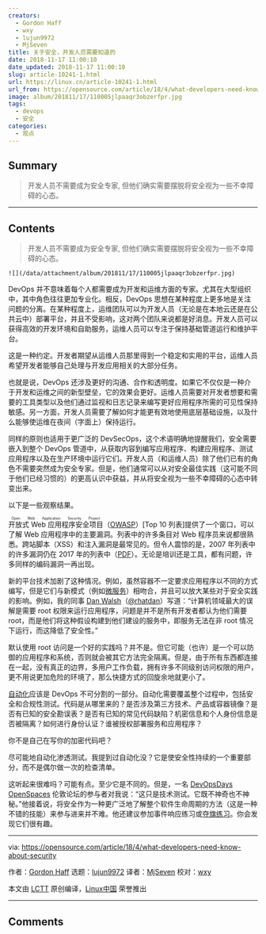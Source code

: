 ```yaml
---
creators:
  - Gordon Haff
  - wxy
  - lujun9972
  - MjSeven
title: 关于安全，开发人员需要知道的
date: 2018-11-17 11:00:10
date_updated: 2018-11-17 11:00:10
slug: article-10241-1.html
url: https://linux.cn/article-10241-1.html
url_from: https://opensource.com/article/18/4/what-developers-need-know-about-security
image: album/201811/17/110005jlpaaqr3obzerfpr.jpg
tags:
  - devops
  - 安全
categories:
  - 观点
---
```


## Summary

> 开发人员不需要成为安全专家, 但他们确实需要摆脱将安全视为一些不幸障碍的心态。

***

<!-- more -->

## Contents

> 
> 开发人员不需要成为安全专家, 但他们确实需要摆脱将安全视为一些不幸障碍的心态。
> 
> 
> 

`![](/data/attachment/album/201811/17/110005jlpaaqr3obzerfpr.jpg)`

DevOps 并不意味着每个人都需要成为开发和运维方面的专家。尤其在大型组织中，其中角色往往更加专业化。相反，DevOps 思想在某种程度上更多地是关注问题的分离。在某种程度上，运维团队可以为开发人员（无论是在本地云还是在公共云中）部署平台，并且不受影响，这对两个团队来说都是好消息。开发人员可以获得高效的开发环境和自助服务，运维人员可以专注于保持基础管道运行和维护平台。

这是一种约定。开发者期望从运维人员那里得到一个稳定和实用的平台，运维人员希望开发者能够自己处理与开发应用相关的大部分任务。

也就是说，DevOps 还涉及更好的沟通、合作和透明度。如果它不仅仅是一种介于开发和运维之间的新型壁垒，它的效果会更好。运维人员需要对开发者想要和需要的工具类型以及他们通过监视和日志记录来编写更好应用程序所需的可见性保持敏感。另一方面，开发人员需要了解如何才能更有效地使用底层基础设施，以及什么能够使运维在夜间（字面上）保持运行。

同样的原则也适用于更广泛的 DevSecOps，这个术语明确地提醒我们，安全需要嵌入到整个 DevOps 管道中，从获取内容到编写应用程序、构建应用程序、测试应用程序以及在生产环境中运行它们。开发人员（和运维人员）除了他们已有的角色不需要突然成为安全专家。但是，他们通常可以从对安全最佳实践（这可能不同于他们已经习惯的）的更高认识中获益，并从将安全视为一些不幸障碍的心态中转变出来。

以下是一些观察结果。

<ruby> 开放式 Web 应用程序安全项目 <rt>  Open Web Application Security Project </rt></ruby>（[OWASP](https://www.owasp.org/index.php/Main_Page)）[Top 10 列表]提供了一个窗口，可以了解 Web 应用程序中的主要漏洞。列表中的许多条目对 Web 程序员来说都很熟悉。跨站脚本（XSS）和注入漏洞是最常见的。但令人震惊的是，2007 年列表中的许多漏洞仍在 2017 年的列表中（[PDF](https://www.owasp.org/images/7/72/OWASP_Top_10-2017_%28en%29.pdf.pdf)）。无论是培训还是工具，都有问题，许多同样的编码漏洞一再出现。

新的平台技术加剧了这种情况。例如，虽然容器不一定要求应用程序以不同的方式编写，但是它们与新模式（例如[微服务](https://opensource.com/tags/microservices)）相吻合，并且可以放大某些对于安全实践的影响。例如，我的同事 [Dan Walsh](https://opensource.com/users/rhatdan)（[@rhatdan](https://twitter.com/rhatdan)）写道：“计算机领域最大的误解是需要 root 权限来运行应用程序，问题是并不是所有开发者都认为他们需要 root，而是他们将这种假设构建到他们建设的服务中，即服务无法在非 root 情况下运行，而这降低了安全性。”

默认使用 root 访问是一个好的实践吗？并不是。但它可能（也许）是一个可以防御的应用程序和系统，否则就会被其它方法完全隔离。但是，由于所有东西都连接在一起，没有真正的边界，多用户工作负载，拥有许多不同级别访问权限的用户，更不用说更加危险的环境了，那么快捷方式的回旋余地就更小了。

[自动化](https://opensource.com/tags/automation)应该是 DevOps 不可分割的一部分。自动化需要覆盖整个过程中，包括安全和合规性测试。代码是从哪里来的？是否涉及第三方技术、产品或容器镜像？是否有已知的安全勘误表？是否有已知的常见代码缺陷？机密信息和个人身份信息是否被隔离？如何进行身份认证？谁被授权部署服务和应用程序？

你不是自己在写你的加密代码吧？

尽可能地自动化渗透测试。我提到过自动化没？它是使安全性持续的一个重要部分，而不是偶尔做一次的检查清单。

这听起来很难吗？可能有点。至少它是不同的。但是，一名 [DevOpsDays OpenSpaces](https://www.devopsdays.org/open-space-format/) 伦敦论坛的参与者对我说：“这只是技术测试。它既不神奇也不神秘。”他接着说，将安全作为一种更广泛地了解整个软件生命周期的方法（这是一种不错的技能）来参与进来并不难。他还建议参加事件响应练习或[夺旗练习](https://dev.to/_theycallmetoni/capture-the-flag-its-a-game-for-hacki-mean-security-professionals)。你会发现它们很有趣。

---

via: <https://opensource.com/article/18/4/what-developers-need-know-about-security>

作者：[Gordon Haff](https://opensource.com/users/ghaff) 选题：[lujun9972](https://github.com/lujun9972) 译者：[MjSeven](https://github.com/MjSeven) 校对：[wxy](https://github.com/wxy)

本文由 [LCTT](https://github.com/LCTT/TranslateProject) 原创编译，[Linux中国](https://linux.cn/) 荣誉推出

***

## Comments
